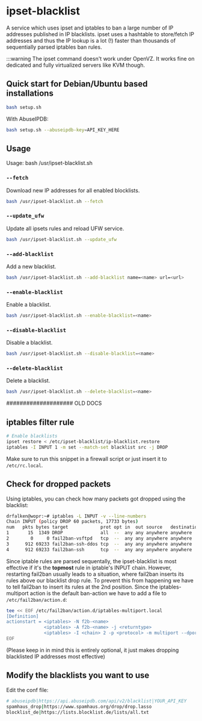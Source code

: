 # ipset-blacklist

A service which uses ipset and iptables to ban a large number of IP addresses published in IP blacklists. ipset uses a hashtable to store/fetch IP addresses and thus the IP lookup is a lot (!) faster than thousands of sequentially parsed iptables ban rules.

:::warning
The ipset command doesn't work under OpenVZ. It works fine on dedicated and fully virtualized servers like KVM though.



## Quick start for Debian/Ubuntu based installations

```bash
bash setup.sh
```

With AbuseIPDB:
```bash
bash setup.sh --abuseipdb-key=API_KEY_HERE
```

## Usage

Usage: bash /usr/ipset-blacklist.sh

### `--fetch`
Download new IP addresses for all enabled blocklists.

```bash
bash /usr/ipset-blacklist.sh --fetch
```

### `--update_ufw`
Update all ipsets rules and reload UFW service.

```bash
bash /usr/ipset-blacklist.sh --update_ufw
```

### `--add-blacklist`
Add a new blacklist.

```bash
bash /usr/ipset-blacklist.sh --add-blacklist name=<name> url=<url>
```

### `--enable-blacklist`
Enable a blacklist.

```bash
bash /usr/ipset-blacklist.sh --enable-blacklist=<name>
```

### `--disable-blacklist`
Disable a blacklist.

```bash
bash /usr/ipset-blacklist.sh --disable-blacklist=<name>
```

### `--delete-blacklist`
Delete a blacklist.

```bash
bash /usr/ipset-blacklist.sh --delete-blacklist=<name>
```


#################### OLD DOCS

## iptables filter rule

```sh
# Enable blacklists
ipset restore < /etc/ipset-blacklist/ip-blacklist.restore
iptables -I INPUT 1 -m set --match-set blacklist src -j DROP
```

Make sure to run this snippet in a firewall script or just insert it to `/etc/rc.local`.

## Check for dropped packets

Using iptables, you can check how many packets got dropped using the blacklist:

```sh
drfalken@wopr:~# iptables -L INPUT -v --line-numbers
Chain INPUT (policy DROP 60 packets, 17733 bytes)
num   pkts bytes target            prot opt in  out source   destination
1       15  1349 DROP              all  --  any any anywhere anywhere     match-set blacklist src
2        0     0 fail2ban-vsftpd   tcp  --  any any anywhere anywhere     multiport dports ftp,ftp-data,ftps,ftps-data
3      912 69233 fail2ban-ssh-ddos tcp  --  any any anywhere anywhere     multiport dports ssh
4      912 69233 fail2ban-ssh      tcp  --  any any anywhere anywhere     multiport dports ssh
```

Since iptable rules are parsed sequentally, the ipset-blacklist is most effective if it's the **topmost** rule in iptable's INPUT chain. However, restarting fail2ban usually leads to a situation, where fail2ban inserts its rules above our blacklist drop rule. To prevent this from happening we have to tell fail2ban to insert its rules at the 2nd position. Since the iptables-multiport action is the default ban-action we have to add a file to `/etc/fail2ban/action.d`:

```sh
tee << EOF /etc/fail2ban/action.d/iptables-multiport.local
[Definition]
actionstart = <iptables> -N f2b-<name>
              <iptables> -A f2b-<name> -j <returntype>
              <iptables> -I <chain> 2 -p <protocol> -m multiport --dports <port> -j f2b-<name>
EOF
```

(Please keep in in mind this is entirely optional, it just makes dropping blacklisted IP addresses most effective)

## Modify the blacklists you want to use

Edit the conf file:

```sh
# abuseipdb|https://api.abuseipdb.com/api/v2/blacklist|YOUR_API_KEY
spamhaus_drop|https://www.spamhaus.org/drop/drop.lasso
blocklist_de|https://lists.blocklist.de/lists/all.txt
```

